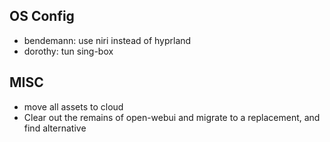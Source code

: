 ## OS Config
- bendemann: use niri instead of hyprland
- dorothy: tun sing-box

## MISC
- move all assets to cloud
- Clear out the remains of open-webui and migrate to a replacement, and find alternative
